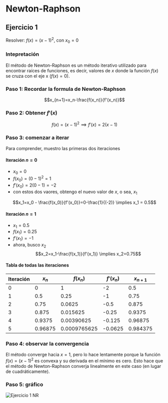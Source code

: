 # Newton-Raphson
## Ejercicio 1
Resolver: $f(x)=(x-1)^2$, con $x_0=0$
### Intepretación
El método de Newton-Raphson es un método iterativo utilizado para encontrar raíces de funciones, es decir, valores de $x$ donde la función $f(x)$ se cruza con el eje x $(f(x)=0)$.
### Paso 1: Recordar la formula de Newton-Raphson
$$x_{n+1}=x_n-\frac{f(x_n)}{f'(x_n)}$$
### Paso 2: Obtener $f'(x)$

$$f(x)=(x-1)^2 \implies f'(x)=2(x-1)$$

### Paso 3: comenzar a iterar
Para comprender, muestro las primeras dos iteraciones
#### Iteración $n = 0$
* $x_0 = 0$
* $f(x_0)=(0-1)^2=1$
* $f'(x_0)=2(0-1)=-2$
* con estos dos vaores, obtengo el nuevo valor de $x$, o sea, $x_1$

$$x_1=x_0 - \frac{f(x_0)}{f'(x_0)}=0-\frac{1}{(-2)} \implies x_1 = 0.5$$

#### Iteración $n=1$
* $x_1=0.5$
* $f(x_1)=0.25$
* $f'(x_1)=-1$
* ahora, busco $x_2$
$$x_2=x_1-\frac{f(x_1)}{f'(x_1)} \implies x_2=0.75$$

#### Tabla de todas las iteraciones
| Iteración | $x_n$   | $f(x_n)$     | $f'(x_n)$ | $x_{n+1}$ |
| --------- | ------- | ------------ | --------- | --------- |
| 0         | 0       | 1            | -2        | 0.5       |
| 1         | 0.5     | 0.25         | -1        | 0.75      |
| 2         | 0.75    | 0.0625       | -0.5      | 0.875     |
| 3         | 0.875   | 0.015625     | -0.25     | 0.9375    |
| 4         | 0.9375  | 0.00390625   | -0.125    | 0.96875   |
| 5         | 0.96875 | 0.0009765625 | -0.0625   | 0.984375  |

### Paso 4: observar la convergencia
El método converge hacia $x=1$, pero lo hace lentamente porque la función $f(x)=(x−1)^2$ es convexa y su derivada en el mínimo es cero. Esto hace que el método de Newton-Raphson converja linealmente en este caso (en lugar de cuadráticamente).
### Paso 5: gráfico
![Ejercicio 1 NR](https://i.postimg.cc/G2kp7sNf/descarga.png)